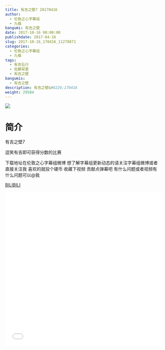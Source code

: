 ```yaml
---
title: 有吉之壁7 20170416
author: 
  - 伦敦之心字幕组
  - 九條
bangumi: 有吉之壁
date: 2017-10-16 00:00:00
publishdate: 2017-04-16
slug: 2017-10-16_170416_11278871
categories: 
  - 伦敦之心字幕组
  - 九條
tags: 
  - 有吉弘行
  - 佐藤栞里
  - 有吉之壁
bangumis: 
  - 有吉之壁
description: 有吉之壁&#8226;170416
weight: 29584
---
```


![](https://i.imgur.com/JbEzrXQ.jpg)

# 简介  
有吉之壁7


逗笑有吉即可获得分数的比赛


下载地址在伦敦之心字幕组微博 想了解字幕组更新动态的请关注字幕组微博或者直接关注我 喜欢的就投个硬币 收藏下视频 贡献点弹幕吧
有什么问题或者视频有什么问题可以@我

  [BILIBILI](https://www.bilibili.com/video/av11278871/)


  <iframe src="//www.bilibili.com/html/html5player.html?cid=18653629&aid=11278871" width="100%" height="500" frameborder="0" allowfullscreen="allowfullscreen"></iframe>
